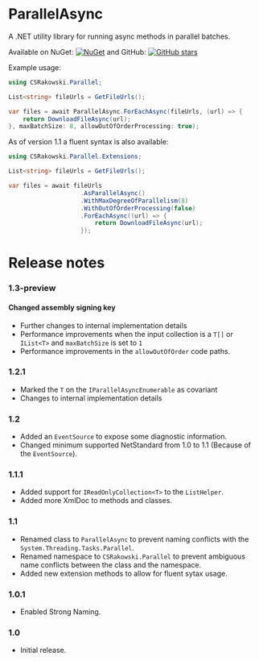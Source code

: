 # ParallelAsync
A .NET utility library for running async methods in parallel batches.

Available on NuGet: [![NuGet](https://img.shields.io/nuget/v/CSRakowski.ParallelAsync.svg)](https://www.nuget.org/packages/CSRakowski.ParallelAsync/)
 and GitHub: [![GitHub stars](https://img.shields.io/github/stars/csrakowski/ParallelAsync.svg)](https://github.com/csrakowski/ParallelAsync/)

Example usage:
```cs
using CSRakowski.Parallel;

List<string> fileUrls = GetFileUrls();

var files = await ParallelAsync.ForEachAsync(fileUrls, (url) => {
    return DownloadFileAsync(url);
}, maxBatchSize: 8, allowOutOfOrderProcessing: true);
```

As of version 1.1 a fluent syntax is also available:
```cs
using CSRakowski.Parallel.Extensions;

List<string> fileUrls = GetFileUrls();

var files = await fileUrls
                    .AsParallelAsync()
                    .WithMaxDegreeOfParallelism(8)
                    .WithOutOfOrderProcessing(false)
                    .ForEachAsync((url) => {
                        return DownloadFileAsync(url);
                    });
```

# Release notes

### 1.3-preview
#### Changed assembly signing key
* Further changes to internal implementation details
* Performance improvements when the input collection is a `T[]` or `IList<T>` and `maxBatchSize` is set to `1`
* Performance improvements in the `allowOutOfOrder` code paths.

### 1.2.1
* Marked the `T` on the `IParallelAsyncEnumerable` as covariant
* Changes to internal implementation details

### 1.2
* Added an `EventSource` to expose some diagnostic information.
* Changed minimum supported NetStandard from 1.0 to 1.1 (Because of the `EventSource`).

### 1.1.1
* Added support for `IReadOnlyCollection<T>` to the `ListHelper`.
* Added more XmlDoc to methods and classes.

### 1.1
* Renamed class to `ParallelAsync` to prevent naming conflicts with the `System.Threading.Tasks.Parallel`.
* Renamed namespace to `CSRakowski.Parallel` to prevent ambiguous name conflicts between the class and the namespace.
* Added new extension methods to allow for fluent sytax usage.

### 1.0.1
* Enabled Strong Naming.

### 1.0
* Initial release.